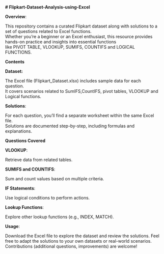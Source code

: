 **# Flipkart-Dataset-Analysis-using-Excel**

**Overview**:

This repository contains a curated Flipkart dataset along with solutions to a set of questions related to Excel functions.  
Whether you’re a beginner or an Excel enthusiast, this resource provides hands-on practice and insights into essential functions  
like PIVOT TABLE, VLOOKUP, SUMIFS, COUNTIFS and LOGICAL FUNCTIONS.


**Contents**

**Dataset:**

The Excel file (Flipkart_Dataset.xlsx) includes sample data for each question.     
It covers scenarios related to SumIFS,CountIFS, pivot tables, VLOOKUP and Logical functions.   

**Solutions**:
  

For each question, you’ll find a separate worksheet within the same Excel file.    
Solutions are documented step-by-step, including formulas and explanations.       

**Questions Covered**

**VLOOKUP**: 

Retrieve data from related tables.

**SUMIFS and COUNTIFS**:

Sum and count values based on multiple criteria.  

**IF Statements**:

Use logical conditions to perform actions.  

**Lookup Functions**:

Explore other lookup functions (e.g., INDEX, MATCH). 

**Usage**:

Download the Excel file to explore the dataset and review the solutions.
Feel free to adapt the solutions to your own datasets or real-world scenarios.
Contributions (additional questions, improvements) are welcome!

